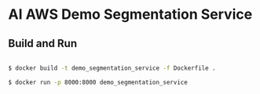 # AI AWS Demo Segmentation Service

## Build and Run

```bash

$ docker build -t demo_segmentation_service -f Dockerfile .

$ docker run -p 8000:8000 demo_segmentation_service

```